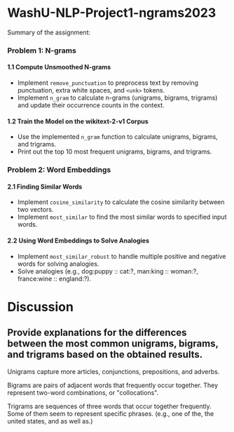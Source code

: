 # WashU-NLP-Project1-ngrams2023

Summary of the assignment:

### Problem 1: N-grams

#### 1.1 Compute Unsmoothed N-grams
- Implement `remove_punctuation` to preprocess text by removing punctuation, extra white spaces, and `<unk>` tokens.
- Implement `n_gram` to calculate n-grams (unigrams, bigrams, trigrams) and update their occurrence counts in the context.

#### 1.2 Train the Model on the wikitext-2-v1 Corpus
- Use the implemented `n_gram` function to calculate unigrams, bigrams, and trigrams.
- Print out the top 10 most frequent unigrams, bigrams, and trigrams.

### Problem 2: Word Embeddings

#### 2.1 Finding Similar Words
- Implement `cosine_similarity` to calculate the cosine similarity between two vectors.
- Implement `most_similar` to find the most similar words to specified input words.

#### 2.2 Using Word Embeddings to Solve Analogies
- Implement `most_similar_robust` to handle multiple positive and negative words for solving analogies.
- Solve analogies (e.g., dog:puppy :: cat:?, man:king :: woman:?, france:wine :: england:?).

# Discussion
## Provide explanations for the differences between the most common unigrams, bigrams, and trigrams based on the obtained results.
Unigrams capture more articles, conjunctions, prepositions, and adverbs.

Bigrams are pairs of adjacent words that frequently occur together. They represent two-word combinations, or "collocations".

Trigrams are sequences of three words that occur together frequently. Some of them seem to represent specific phrases. (e.g., one of the, the united states, and as well as.)



